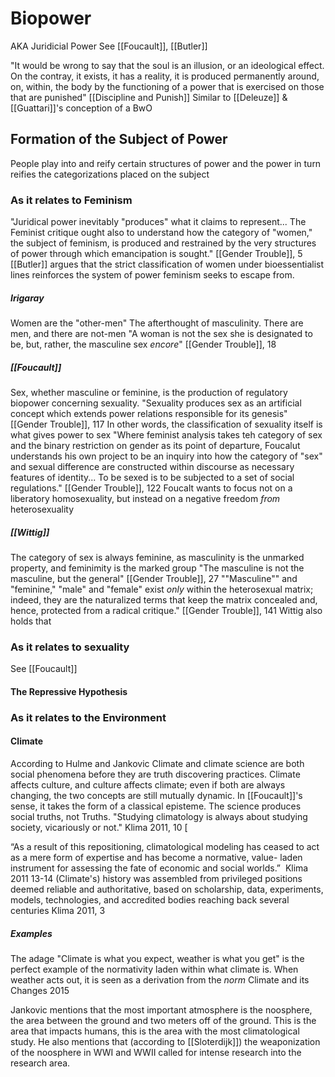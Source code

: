 
# Biopower
AKA Juridicial Power
See [[Foucault]], [[Butler]]

"It would be wrong to say that the soul is an illusion, or an ideological effect. On the contray, it exists,  it has a reality, it is produced permanently  around, on, within, the body by the functioning of a power that is exercised on those that are punished" [[Discipline and Punish]]
	Similar to [[Deleuze]] & [[Guattari]]'s conception of a BwO

## Formation of the Subject of Power
People play into and reify certain structures of power and the power in turn reifies the categorizations placed on the subject


### As it relates to Feminism
"Juridical power inevitably "produces" what it claims to represent... The Feminist critique ought also to understand how the category of "women," the subject of feminism, is produced and restrained by the very structures of power through which emancipation is sought." [[Gender Trouble]], 5
	[[Butler]] argues that the strict classification of women under bioessentialist lines reinforces the system of power feminism seeks to escape from.

##### Irigaray
Women are the "other-men" The afterthought of masculinity. There are men, and there are not-men
	"A woman is not the sex she is designated to be, but, rather, the masculine sex *encore*" [[Gender Trouble]], 18

##### [[Foucault]]
Sex, whether masculine or feminine, is the production of regulatory biopower concerning sexuality.
"Sexuality produces sex as an artificial concept which extends power relations responsible for its genesis" [[Gender Trouble]], 117
	In other words, the classification of sexuality itself is what gives power to sex
		"Where feminist analysis takes teh category of sex and the binary restriction on gender as its point of departure, Foucalut understands his own project to be an inquiry into how the category of "sex" and sexual difference are constructed within discourse as necessary features of identity... To be sexed is to be subjected to a set of social regulations." [[Gender Trouble]], 122
		Foucalt wants to focus not on a liberatory homosexuality, but instead on a negative freedom *from* heterosexuality

##### [[Wittig]]
The category of sex is always feminine, as masculinity is the unmarked property, and feminimity is the marked group
	"The masculine is not the masculine, but the general" [[Gender Trouble]], 27
	""Masculine"" and "feminine," "male" and "female" exist *only* within the heterosexual matrix; indeed, they are the naturalized terms that keep the matrix concealed and, hence, protected from a radical critique." [[Gender Trouble]], 141
Wittig also holds that 


### As it relates to sexuality
See [[Foucault]]

#### The Repressive Hypothesis

### As it relates to the Environment

#### Climate
According to Hulme and Jankovic Climate and climate science are both social phenomena before they are truth discovering practices. Climate affects culture, and culture affects climate; even if both are always changing, the two concepts are still mutually dynamic. In [[Foucault]]'s sense, it takes the form of a classical episteme. The science produces social truths, not Truths. 
	"Studying climatology is always about studying society, vicariously or not." Klima 2011, 10
	[

“As a result of this repositioning, climatological modeling has ceased to act as a mere form of expertise and has become a normative, value- laden instrument for assessing the fate of economic and social worlds.”  Klima 2011 13-14
	(Climate's) history was assembled from privileged positions deemed reliable and authoritative, based on scholarship, data, experiments, models, technologies, and accredited bodies reaching back several centuries Klima 2011, 3

##### Examples
The adage "Climate is what you expect, weather is what you get" is the perfect example of the normativity laden within what climate is. When weather acts out, it is seen as a derivation from the *norm* Climate and its Changes 2015

Jankovic mentions that the most important atmosphere is the noosphere, the area between the ground and two meters off of the ground. This is the area that impacts humans, this is the area with the most climatological study. 
	He also mentions that (according to [[Sloterdijk]]) the weaponization of the noosphere in WWI and WWII called for intense research into the research area. 